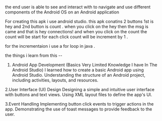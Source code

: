 the end user is able to see and interact with to navigate and use different components of the Android OS on an Android application

For creating this apk i use android studio. this apk conatins 2 buttons 1st is hey and 2nd button is count . when you click on the hey then the msg is came and that is hey connections! and when you click on the count the count will be start for each click count will be increment by 1 .

for the incrementaion i use a for loop in java . 

the things i learn from this --

1. Android App Development  (Basics Very Limited Knowledge I have In The Android Studio)
   I learned how to create a basic Android app using Android Studio.
   Understanding the structure of an Android project, including activities, layouts, and resources.

2.User Interface (UI) Design
   Designing a simple and intuitive user interface with buttons and text views.
  Using XML layout files to define the app's UI.

3.Event Handling
   Implementing button click events to trigger actions in the app.
  Demonstrating the use of toast messages to provide feedback to the user.



